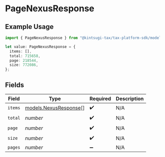 # PageNexusResponse

## Example Usage

```typescript
import { PageNexusResponse } from "@kintsugi-tax/tax-platform-sdk/models";

let value: PageNexusResponse = {
  items: [],
  total: 715658,
  page: 218544,
  size: 772086,
};
```

## Fields

| Field                                                | Type                                                 | Required                                             | Description                                          |
| ---------------------------------------------------- | ---------------------------------------------------- | ---------------------------------------------------- | ---------------------------------------------------- |
| `items`                                              | [models.NexusResponse](../models/nexusresponse.md)[] | :heavy_check_mark:                                   | N/A                                                  |
| `total`                                              | *number*                                             | :heavy_check_mark:                                   | N/A                                                  |
| `page`                                               | *number*                                             | :heavy_check_mark:                                   | N/A                                                  |
| `size`                                               | *number*                                             | :heavy_check_mark:                                   | N/A                                                  |
| `pages`                                              | *number*                                             | :heavy_minus_sign:                                   | N/A                                                  |